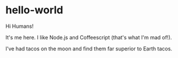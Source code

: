 # hello-world

Hi Humans!

It's me here. I like Node.js and Coffeescript (that's what I'm mad of!).

I've had tacos on the moon and find them far superior to Earth tacos.

